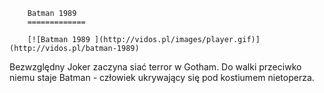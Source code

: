 
        Batman 1989 
        =============
        
        [![Batman 1989 ](http://vidos.pl/images/player.gif)](http://vidos.pl/batman-1989)
        
        
 Bezwzględny Joker zaczyna siać terror w Gotham. Do walki przeciwko niemu staje Batman - człowiek ukrywający się pod kostiumem nietoperza.
    